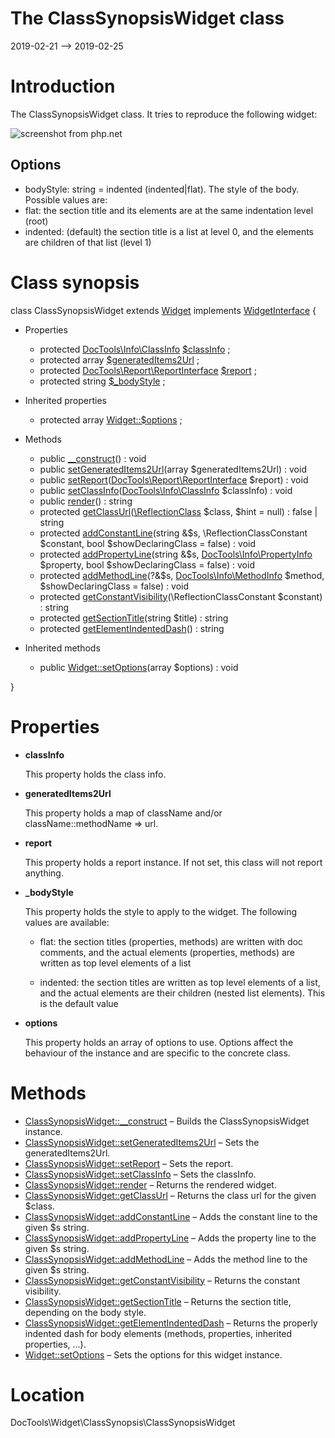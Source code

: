 The ClassSynopsisWidget class
================
2019-02-21 --> 2019-02-25




Introduction
============

The ClassSynopsisWidget class.
It tries to reproduce the following widget:

![screenshot from php.net](http://lingtalfi.com/img/universe/DocTools/class-synopsis-widget.png)


Options
----------
- bodyStyle: string = indented (indented|flat).
The style of the body. Possible values are:
- flat: the section title and its elements are at the same indentation level (root)
- indented: (default) the section title is a list at level 0, and the elements are children of that list (level 1)



Class synopsis
==============


class <span class="pl-k">ClassSynopsisWidget</span> extends [Widget](https://github.com/lingtalfi/DocTools/blob/master/doc/api/DocTools/Widget/Widget.md) implements [WidgetInterface](https://github.com/lingtalfi/DocTools/blob/master/doc/api/DocTools/Widget/WidgetInterface.md) {

- Properties
    - protected [DocTools\Info\ClassInfo](https://github.com/lingtalfi/DocTools/blob/master/doc/api/DocTools/Info/ClassInfo.md) [$classInfo](#property-classInfo) ;
    - protected array [$generatedItems2Url](#property-generatedItems2Url) ;
    - protected [DocTools\Report\ReportInterface](https://github.com/lingtalfi/DocTools/blob/master/doc/api/DocTools/Report/ReportInterface.md) [$report](#property-report) ;
    - protected string [$_bodyStyle](#property-_bodyStyle) ;

- Inherited properties
    - protected array [Widget::$options](#property-options) ;

- Methods
    - public [__construct](https://github.com/lingtalfi/DocTools/blob/master/doc/api/DocTools/Widget/ClassSynopsis/ClassSynopsisWidget/__construct.md)() : void
    - public [setGeneratedItems2Url](https://github.com/lingtalfi/DocTools/blob/master/doc/api/DocTools/Widget/ClassSynopsis/ClassSynopsisWidget/setGeneratedItems2Url.md)(array $generatedItems2Url) : void
    - public [setReport](https://github.com/lingtalfi/DocTools/blob/master/doc/api/DocTools/Widget/ClassSynopsis/ClassSynopsisWidget/setReport.md)([DocTools\Report\ReportInterface](https://github.com/lingtalfi/DocTools/blob/master/doc/api/DocTools/Report/ReportInterface.md) $report) : void
    - public [setClassInfo](https://github.com/lingtalfi/DocTools/blob/master/doc/api/DocTools/Widget/ClassSynopsis/ClassSynopsisWidget/setClassInfo.md)([DocTools\Info\ClassInfo](https://github.com/lingtalfi/DocTools/blob/master/doc/api/DocTools/Info/ClassInfo.md) $classInfo) : void
    - public [render](https://github.com/lingtalfi/DocTools/blob/master/doc/api/DocTools/Widget/ClassSynopsis/ClassSynopsisWidget/render.md)() : string
    - protected [getClassUrl](https://github.com/lingtalfi/DocTools/blob/master/doc/api/DocTools/Widget/ClassSynopsis/ClassSynopsisWidget/getClassUrl.md)([\ReflectionClass](http://php.net/manual/en/class.reflectionclass.php) $class, $hint = null) : false | string
    - protected [addConstantLine](https://github.com/lingtalfi/DocTools/blob/master/doc/api/DocTools/Widget/ClassSynopsis/ClassSynopsisWidget/addConstantLine.md)(string &$s, \ReflectionClassConstant $constant, bool $showDeclaringClass = false) : void
    - protected [addPropertyLine](https://github.com/lingtalfi/DocTools/blob/master/doc/api/DocTools/Widget/ClassSynopsis/ClassSynopsisWidget/addPropertyLine.md)(string &$s, [DocTools\Info\PropertyInfo](https://github.com/lingtalfi/DocTools/blob/master/doc/api/DocTools/Info/PropertyInfo.md) $property, bool $showDeclaringClass = false) : void
    - protected [addMethodLine](https://github.com/lingtalfi/DocTools/blob/master/doc/api/DocTools/Widget/ClassSynopsis/ClassSynopsisWidget/addMethodLine.md)(?&$s, [DocTools\Info\MethodInfo](https://github.com/lingtalfi/DocTools/blob/master/doc/api/DocTools/Info/MethodInfo.md) $method, $showDeclaringClass = false) : void
    - protected [getConstantVisibility](https://github.com/lingtalfi/DocTools/blob/master/doc/api/DocTools/Widget/ClassSynopsis/ClassSynopsisWidget/getConstantVisibility.md)(\ReflectionClassConstant $constant) : string
    - protected [getSectionTitle](https://github.com/lingtalfi/DocTools/blob/master/doc/api/DocTools/Widget/ClassSynopsis/ClassSynopsisWidget/getSectionTitle.md)(string $title) : string
    - protected [getElementIndentedDash](https://github.com/lingtalfi/DocTools/blob/master/doc/api/DocTools/Widget/ClassSynopsis/ClassSynopsisWidget/getElementIndentedDash.md)() : string

- Inherited methods
    - public [Widget::setOptions](https://github.com/lingtalfi/DocTools/blob/master/doc/api/DocTools/Widget/Widget/setOptions.md)(array $options) : void

}




Properties
=============

- <span id="property-classInfo"><b>classInfo</b></span>

    This property holds the class info.
    
    

- <span id="property-generatedItems2Url"><b>generatedItems2Url</b></span>

    This property holds a map of className and/or className::methodName => url.
    
    

- <span id="property-report"><b>report</b></span>

    This property holds a report instance.
    If not set, this class will not report anything.
    
    

- <span id="property-_bodyStyle"><b>_bodyStyle</b></span>

    This property holds the style to apply to the widget.
    The following values are available:
    - flat: the section titles (properties, methods) are written with doc comments, and the actual elements (properties, methods)
    are written as top level elements of a list
    
    - indented: the section titles are written as top level elements of a list, and the actual elements are their children (nested list elements).
    This is the default value
    
    

- <span id="property-options"><b>options</b></span>

    This property holds an array of options to use. Options affect the behaviour of the instance and
    are specific to the concrete class.
    
    



Methods
==============

- [ClassSynopsisWidget::__construct](https://github.com/lingtalfi/DocTools/blob/master/doc/api/DocTools/Widget/ClassSynopsis/ClassSynopsisWidget/__construct.md) &ndash; Builds the ClassSynopsisWidget instance.
- [ClassSynopsisWidget::setGeneratedItems2Url](https://github.com/lingtalfi/DocTools/blob/master/doc/api/DocTools/Widget/ClassSynopsis/ClassSynopsisWidget/setGeneratedItems2Url.md) &ndash; Sets the generatedItems2Url.
- [ClassSynopsisWidget::setReport](https://github.com/lingtalfi/DocTools/blob/master/doc/api/DocTools/Widget/ClassSynopsis/ClassSynopsisWidget/setReport.md) &ndash; Sets the report.
- [ClassSynopsisWidget::setClassInfo](https://github.com/lingtalfi/DocTools/blob/master/doc/api/DocTools/Widget/ClassSynopsis/ClassSynopsisWidget/setClassInfo.md) &ndash; Sets the classInfo.
- [ClassSynopsisWidget::render](https://github.com/lingtalfi/DocTools/blob/master/doc/api/DocTools/Widget/ClassSynopsis/ClassSynopsisWidget/render.md) &ndash; Returns the rendered widget.
- [ClassSynopsisWidget::getClassUrl](https://github.com/lingtalfi/DocTools/blob/master/doc/api/DocTools/Widget/ClassSynopsis/ClassSynopsisWidget/getClassUrl.md) &ndash; Returns the class url for the given $class.
- [ClassSynopsisWidget::addConstantLine](https://github.com/lingtalfi/DocTools/blob/master/doc/api/DocTools/Widget/ClassSynopsis/ClassSynopsisWidget/addConstantLine.md) &ndash; Adds the constant line to the given $s string.
- [ClassSynopsisWidget::addPropertyLine](https://github.com/lingtalfi/DocTools/blob/master/doc/api/DocTools/Widget/ClassSynopsis/ClassSynopsisWidget/addPropertyLine.md) &ndash; Adds the property line to the given $s string.
- [ClassSynopsisWidget::addMethodLine](https://github.com/lingtalfi/DocTools/blob/master/doc/api/DocTools/Widget/ClassSynopsis/ClassSynopsisWidget/addMethodLine.md) &ndash; Adds the method line to the given $s string.
- [ClassSynopsisWidget::getConstantVisibility](https://github.com/lingtalfi/DocTools/blob/master/doc/api/DocTools/Widget/ClassSynopsis/ClassSynopsisWidget/getConstantVisibility.md) &ndash; Returns the constant visibility.
- [ClassSynopsisWidget::getSectionTitle](https://github.com/lingtalfi/DocTools/blob/master/doc/api/DocTools/Widget/ClassSynopsis/ClassSynopsisWidget/getSectionTitle.md) &ndash; Returns the section title, depending on the body style.
- [ClassSynopsisWidget::getElementIndentedDash](https://github.com/lingtalfi/DocTools/blob/master/doc/api/DocTools/Widget/ClassSynopsis/ClassSynopsisWidget/getElementIndentedDash.md) &ndash; Returns the properly indented dash for body elements (methods, properties, inherited properties, ...).
- [Widget::setOptions](https://github.com/lingtalfi/DocTools/blob/master/doc/api/DocTools/Widget/Widget/setOptions.md) &ndash; Sets the options for this widget instance.




Location
=============
DocTools\Widget\ClassSynopsis\ClassSynopsisWidget